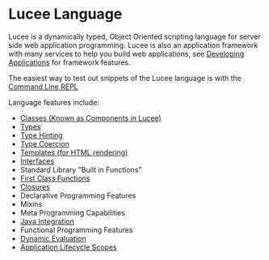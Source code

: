 # Lucee Language

Lucee is a dynamically typed, Object Oriented scripting language for server side web application programming. Lucee is also an application framework with many services to help you build web applications, see [Developing Applications](https://rorylaitila.gitbooks.io/lucee/content/developing_applications.html) for framework features.

The easiest way to test out snippets of the Lucee language is with the [Command Line REPL](https://rorylaitila.gitbooks.io/lucee/content/command_line_repl.html)

Language features include:

* [Classes (Known as Components in Lucee)](https://rorylaitila.gitbooks.io/lucee/content/classes.html)
* [Types](https://rorylaitila.gitbooks.io/lucee/content/types.html)
* [Type Hinting](https://rorylaitila.gitbooks.io/lucee/content/types.html#type-hinting)
* [Type Coercion](https://rorylaitila.gitbooks.io/lucee/content/types.html#type-coercion)
* [Templates (for HTML rendering)](https://rorylaitila.gitbooks.io/lucee/content/templates.html)
* [Interfaces](https://rorylaitila.gitbooks.io/lucee/content/interfaces.html)
* Standard Library "Built in Functions" 
* [First Class Functions](https://rorylaitila.gitbooks.io/lucee/content/first_class_functions.html)
* [Closures](https://rorylaitila.gitbooks.io/lucee/content/closures.html)
* Declarative Programming Features
* Mixins
* Meta Programming Capabilities
* [Java Integration](https://rorylaitila.gitbooks.io/lucee/content/java_integration.html)
* Functional Programming Features
* [Dynamic Evaluation](https://rorylaitila.gitbooks.io/lucee/content/dynamic_evaluation.html)
* [Application Lifecycle Scopes](https://rorylaitila.gitbooks.io/lucee/content/lifecycle_scopes.html)

